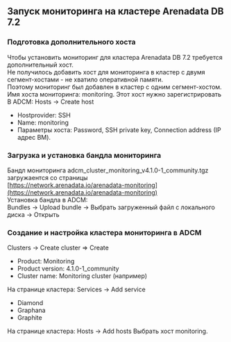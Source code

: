 ## Запуск мониторинга на кластере Arenadata DB 7.2 ##   
   
### Подготовка дополнительного хоста ###   
Чтобы установить мониторинг для кластера Arenadata DB 7.2 требуется дополнительный хост.   
Не получилось добавить хост для мониторинга в кластер с двумя сегмент-хостами - не хватило оперативной памяти.   
Поэтому мониторинг был добавлен в кластер с одним сегмент-хостом. 
Имя хоста мониторинга: monitoring.
Этот хост нужно зарегистрировать В ADCM: Hosts -> Create host
* Hostprovider: SSH
* Name: monitoring
* Параметры хоста: Password, SSH private key, Connection address (IP адрес ВМ).

### Загрузка и установка бандла мониторинга ###   
Бандл мониторинга adcm_cluster_monitoring_v4.1.0-1_community.tgz загружаентся со страницы   
[https://network.arenadata.io/arenadata-monitoring](https://network.arenadata.io/arenadata-monitoring)   
Установка бандла в ADCM:   
Bundles -> Upload bundle -> Выбрать загруженный файл с локального диска -> Открыть   

### Создание и настройка кластера мониторинга в ADCM ###   
Clusters -> Create cluster => Create    
* Product: Monitoring   
* Product version: 4.1.0-1_community   
* Cluster name: Monitoring cluster (например)
   
На странице кластера: Services -> Add service
* Diamond
* Graphana
* Graphite

На странице кластера: Hosts -> Add hosts
Выбрать хост monitoring.


